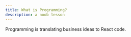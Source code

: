 ```yaml
---
title: What is Programming?
description: a noob lesson
---
```


Programming is translating business ideas to React code.
